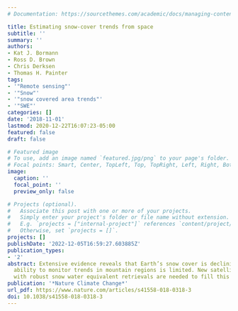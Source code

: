 ```yaml
---
# Documentation: https://sourcethemes.com/academic/docs/managing-content/

title: Estimating snow-cover trends from space
subtitle: ''
summary: ''
authors:
- Kat J. Bormann
- Ross D. Brown
- Chris Derksen
- Thomas H. Painter
tags:
- '"Remote sensing"'
- '"Snow"'
- '"snow covered area trends"'
- '"SWE"'
categories: []
date: '2018-11-01'
lastmod: 2020-12-22T16:07:23-05:00
featured: false
draft: false

# Featured image
# To use, add an image named `featured.jpg/png` to your page's folder.
# Focal points: Smart, Center, TopLeft, Top, TopRight, Left, Right, BottomLeft, Bottom, BottomRight.
image:
  caption: ''
  focal_point: ''
  preview_only: false

# Projects (optional).
#   Associate this post with one or more of your projects.
#   Simply enter your project's folder or file name without extension.
#   E.g. `projects = ["internal-project"]` references `content/project/deep-learning/index.md`.
#   Otherwise, set `projects = []`.
projects: []
publishDate: '2022-12-05T16:59:27.603885Z'
publication_types:
- '2'
abstract: Extensive evidence reveals that Earth’s snow cover is declining, but our
  ability to monitor trends in mountain regions is limited. New satellite missions
  with robust snow water equivalent retrievals are needed to fill this gap.
publication: '*Nature Climate Change*'
url_pdf: https://www.nature.com/articles/s41558-018-0318-3
doi: 10.1038/s41558-018-0318-3
---
```

